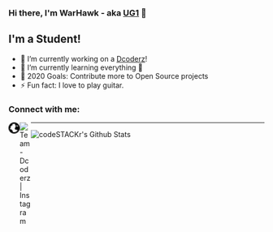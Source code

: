 ### Hi there, I'm WarHawk - aka [UG1][telegram] 👋

## I'm a Student!
- 🔭 I’m currently working on a [Dcoderz][website]!
- 🌱 I’m currently learning everything 🤣
- 🥅 2020 Goals: Contribute more to Open Source projects
- ⚡ Fun fact: I love to play guitar.

### Connect with me:

[<img align="left" alt="dcoderzchecker.yz" width="22px" src="https://raw.githubusercontent.com/iconic/open-iconic/master/svg/globe.svg" />][website]
[<img align="left" alt="Team-Dcoderz | Instagram" width="22px" src="https://cdn.jsdelivr.net/npm/simple-icons@v3/icons/te;egram.svg" />][telegram]

---

<img align="left" alt="codeSTACKr's Github Stats" src="https://github-readme-stats.vercel.app/api?username=WarHawk-Dcoderz&show_icons=true&hide_border=true" />

[website]: https://dcoderzchecker.xyz
[telegram]: https://t.me/WarHawk
